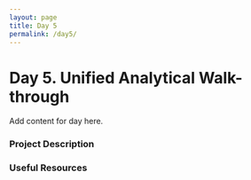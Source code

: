 ```yaml
---
layout: page
title: Day 5
permalink: /day5/
---
```


# Day 5.  Unified Analytical Walk-through
Add content for day here.

### Project Description

### Useful Resources
